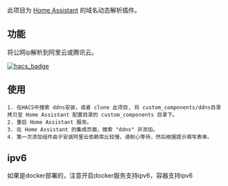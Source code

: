 此项目为 [Home Assistant](https://www.home-assistant.io/) 的域名动态解析插件。

## 功能

将公网ip解析到阿里云或腾讯云。

[![hacs_badge](https://img.shields.io/badge/HACS-Default-41BDF5.svg?style=for-the-badge)](https://github.com/hacs/integration)

## 使用

    1. 在HACS中搜索 ddns安装，或者 clone 此项目, 将 custom_components/ddns目录拷贝至 Home Assistant 配置目录的 custom_components 目录下。
    2. 重启 Home Assistant 服务。
    3. 在 Home Assistant 的集成页面，搜索 "ddns" 并添加。
    4. 第一次添加组件由于安装阿里云依赖库比较慢，请耐心等待，然后根据提示填写表单。

## ipv6

如果是docker部署的，注意开启docker服务支持ipv6，容器支持ipv6